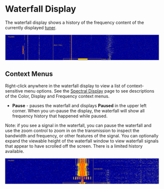 # Waterfall Display #

The waterfall display shows a history of the frequency content of the currently 
displayed [tuner](Tuners_V0.3.0).

![Figure 1: Waterfall](v0.3/images/Waterfall_V0.3.0.png)

## Context Menus ##

Right-click anywhere in the waterfall display to view a list of context-sensitive menu 
options.  See the [Spectral Display](SpectralDisplay_V0.3.0) page to see descriptions 
of the Color, Display and Frequency context menus.

  * **Pause** - pauses the waterfall and displays **Paused** in the upper left 
  corner.  When you un-pause the display, the waterfall will show all frequency history 
  that happened while paused.
  
Note: if you see a signal in the waterfall, you can pause the waterfall and use the 
zoom control to zoom in on the transmission to inspect the bandwidth and frequency, or 
other features of the signal.  You can optionally expand the viewable height of the 
waterfall window to view waterfall signals that appear to have scrolled off the 
screen.  There is a limited history available.

![Figure 2: Waterfall Paused](v0.3/images/WaterfallPaused_V0.3.0.png)
